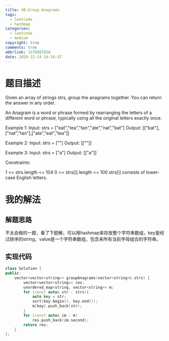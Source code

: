 ```yaml
---
title: 49.Group Anagrams
tags:
  - leetcode
  - hashmap
categories:
  - leetcode
  - medium
copyright: true
comments: true
abbrlink: 3379987828
date: 2020-12-14 14:16:37
---
```

# 题目描述
Given an array of strings strs, group the anagrams together. You can return the answer in any order.

An Anagram is a word or phrase formed by rearranging the letters of a different word or phrase, typically using all the original letters exactly once.


Example 1:
Input: strs = ["eat","tea","tan","ate","nat","bat"]
Output: [["bat"],["nat","tan"],["ate","eat","tea"]]

Example 2:
Input: strs = [""]
Output: [[""]]

Example 3:
Input: strs = ["a"]
Output: [["a"]]
 

Constraints:

1 <= strs.length <= 104
0 <= strs[i].length <= 100
strs[i] consists of lower-case English letters.

# 我的解法
## 解题思路
不太会做的一题，看了下题解，可以用hashmap来存放整个字符串数组，key是经过排序的string，value是一个字符串数组，包含来所有当前字母组合的字符串。
## 实现代码
```C++
class Solution {
public:
    vector<vector<string>> groupAnagrams(vector<string>& strs) {
        vector<vector<string>> res;
        unordered_map<string, vector<string>> m;
        for (const auto& str : strs){
            auto key = str;
            sort(key.begin(), key.end());
            m[key].push_back(str);
        }        
        for (const auto& im : m)
            res.push_back(im.second);
        return res;
    }
};
```
